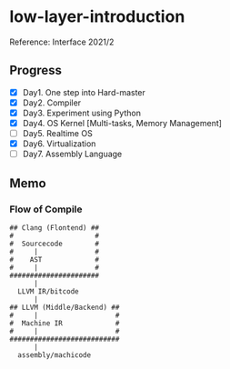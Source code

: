 # low-layer-introduction

Reference: Interface 2021/2

## Progress

- [x] Day1. One step into Hard-master
- [x] Day2. Compiler
- [x] Day3. Experiment using Python
- [x] Day4. OS Kernel [Multi-tasks, Memory Management]
- [ ] Day5. Realtime OS
- [x] Day6. Virtualization
- [ ] Day7. Assembly Language

## Memo

### Flow of Compile

```
## Clang (Flontend) ##
#                    #
#  Sourcecode        #
#     |              #
#    AST             #
#     |              #
######################
      |
  LLVM IR/bitcode
      |
## LLVM (Middle/Backend) ##
#     |                   #
#  Machine IR             #
#     |                   #
###########################
      |
  assembly/machicode
```
